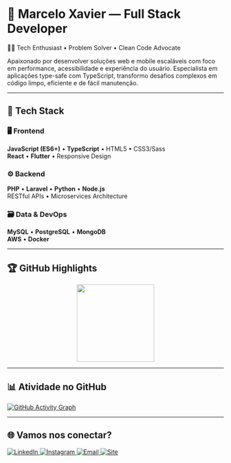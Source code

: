 # 🚀 Marcelo Xavier — Full Stack Developer  
👨‍💻 Tech Enthusiast • Problem Solver • Clean Code Advocate  

Apaixonado por desenvolver soluções web e mobile escaláveis com foco em performance, acessibilidade e experiência do usuário. Especialista em aplicações type-safe com TypeScript, transformo desafios complexos em código limpo, eficiente e de fácil manutenção.

---

## 🔧 Tech Stack

### 🖥️ Frontend  
**JavaScript (ES6+)** • **TypeScript** • HTML5 • CSS3/Sass  
**React** • **Flutter** • Responsive Design

### ⚙️ Backend  
**PHP** • **Laravel** • **Python** • **Node.js**  
RESTful APIs • Microservices Architecture

### 🗃️ Data & DevOps  
**MySQL** • **PostgreSQL** • **MongoDB**  
**AWS** • **Docker**

---

## 🏆 GitHub Highlights

<div align="center">
  <a href="https://github.com/devmxs-code">
<!--     <img height="180em" src="https://github-readme-stats.vercel.app/api?username=devmxs-code&show_icons=true&theme=radical&include_all_commits=true&count_private=true&cache_seconds=60"/> -->
    <img height="180em" src="https://github-readme-stats.vercel.app/api/top-langs/?username=devmxs-code&layout=compact&langs_count=8&theme=radical&cache_seconds=60"/>
  </a>
</div>

---

## 📊 Atividade no GitHub

[![GitHub Activity Graph](https://github-readme-activity-graph.vercel.app/graph?username=devmxs-code&theme=radical)](https://github.com/devmxs-code)

---

## 🌐 Vamos nos conectar?

<div align="left">
  <a href="https://www.linkedin.com/in/marcelo-xavier-94383b186/" target="_blank">
    <img src="https://img.shields.io/badge/LinkedIn-0077B5?style=for-the-badge&logo=linkedin&logoColor=white" alt="LinkedIn"/>
  </a>
  <a href="https://www.instagram.com/devmxs" target="_blank">
    <img src="https://img.shields.io/badge/Instagram-E4405F?style=for-the-badge&logo=instagram&logoColor=white" alt="Instagram"/>
  </a>
  <a href="mailto:marcelo_07@live.com">
    <img src="https://img.shields.io/badge/Email-D14836?style=for-the-badge&logo=gmail&logoColor=white" alt="Email"/>
  </a>
  <a href="https://devmxs.com.br" target="_blank">
    <img src="https://img.shields.io/badge/Site-000000?style=for-the-badge&logo=About.me&logoColor=white" alt="Site"/>
  </a>
</div>
